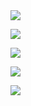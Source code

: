 <img src="/assets/image/230810-收藏-1.jpg" style="max-width: 70%; height: auto;">
<small></small>

![](/assets/image/230810-收藏-1.jpg)


![](/assets/image/230810-收藏-2.jpg)



![](/assets/image/230810-收藏-3.jpg)



![](/assets/image/230810-收藏-4.jpg)
